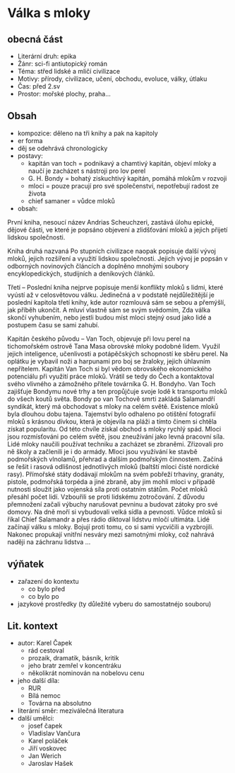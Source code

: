 # Válka s mloky

## obecná část

- Literární druh: epika
- Žánr: sci-fi antiutopický román
- Téma: střed lidské a mličí civilizace
- Motivy: přírody, civilizace, učení, obchodu, evoluce, války, útlaku
- Čas: před 2.sv
- Prostor: mořské plochy, praha...

## Obsah

- kompozice: děleno na tři knihy a pak na kapitoly
- er forma
- děj se odehrává chronologicky
- postavy:
  - kapitán van toch = podnikavý a chamtivý kapitán, objeví mloky a naučí je zacházet s nástroji pro lov perel
  - G. H. Bondy = bohatý ziskuchtivý kapitán, pomáhá mlokům v rozvoji
  - mloci = pouze pracují pro své společenství, nepotřebují radost ze života
  - chief samaner = vůdce mloků
- obsah:

První kniha, nesoucí název Andrias Scheuchzeri, zastává úlohu epické, dějové části, ve které je popsáno objevení a zlidšťování mloků a jejich přijetí lidskou společnosti.

Kniha druhá nazvaná Po stupních civilizace naopak popisuje další vývoj mloků, jejich rozšíření a využití lidskou společnosti. Jejich vývoj je popsán v odborných novinových článcích a doplněno mnohými soubory encyklopedických, studijních a deníkových článků.

Třetí – Poslední kniha nejprve popisuje menší konflikty mloků s lidmi, které vyústí až v celosvětovou válku. Jedinečná a v podstatě nejdůležitější je poslední kapitola třetí knihy, kde autor rozmlouvá sám se sebou a přemýšlí, jak příběh ukončit. A mluví vlastně sám se svým svědomím,  Zda válka skončí vyhubením, nebo jestli budou míst mloci stejný osud jako lidé a postupem času se sami zahubí.

Kapitán českého původu – Van Toch, objevuje při lovu perel na tichomořském ostrově Tana Masa obrovské mloky podobné lidem. Využil jejich inteligence, učenlivosti a potápěčských schopností ke sběru perel. Na oplátku je vybavil noži a harpunami pro boj se žraloky, jejich úhlavním nepřítelem. Kapitán Van Toch si byl vědom obrovského ekonomického potenciálu při využití práce mloků. Vrátil se tedy do Čech a kontaktoval svého vlivného a zámožného přítele továrníka G. H. Bondyho. Van Toch zajišťuje Bondymu nové trhy a ten propůjčuje svoje lodě k transportu mloků do všech koutů světa. Bondy po van Tochově smrti zakládá Salamandří syndikát, který má obchodovat s mloky na celém světě.
Existence mloků byla dlouhou dobu tajena. Tajemství bylo odhaleno po otištění fotografií mloků s krásnou dívkou, která je objevila na pláži a tímto činem si chtěla získat popularitu. Od této chvíle získal obchod s mloky rychlý spád. Mloci jsou rozmísťováni po celém světě, jsou zneužívání jako levná pracovní síla. Lidé mloky naučili používat techniku a zacházet se zbraněmi. Zřizovali pro ně školy a začlenili je i do armády. Mloci jsou využívání ke stavbě podmořských vlnolamů, přehrad a dalším podmořským činnostem.
Začíná se řešit i rasová odlišnost jednotlivých mloků (baltští mloci čisté nordické rasy). Přímořské státy dodávají mlokům na svém pobřeží trhaviny, granáty, pistole, podmořská torpéda a jiné zbraně, aby jim mohli mloci v případě nutnosti sloužit jako vojenská síla proti ostatním státům. Počet mloků přesáhl počet lidí. Vzbouřili se proti lidskému zotročování. Z důvodu přemnožení začali výbuchy narušovat pevninu a budovat zátoky pro své domovy. Na dně moří si vybudovali velká sídla a pevnosti.
Vůdce mloků si říkal Chief Salamandr a přes rádio diktoval lidstvu mločí ultimáta.
Lidé začínají válku s mloky. Bojují proti tomu, co si sami vycvičili a vyzbrojili. Nakonec propukají vnitřní nesváry mezi samotnými mloky, což nahrává naději na záchranu lidstva …

## výňatek

- zařazení do kontextu
  - co bylo před
  - co bylo po
- jazykové prostředky (ty důležité vyberu do samostatnéjo souboru)

## Lit. kontext

- autor: Karel Čapek
  - rád cestoval
  - prozaik, dramatik, básník, kritik
  - jeho bratr zemřel v koncentráku
  - několikrát nominován na nobelovu cenu
- jeho další díla:
  - RUR
  - Bílá nemoc
  - Továrna na absolutno
- literární směr: meziválečná literatura
- další umělci:
  - josef čapek
  - Vladislav Vančura
  - Karel poláček
  - Jiří voskovec
  - Jan Werich
  - Jaroslav Hašek

